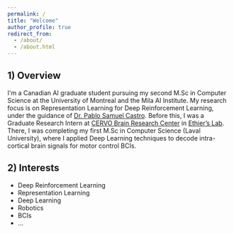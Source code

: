 ```yaml
---
permalink: /
title: "Welcome"
author_profile: true
redirect_from: 
  - /about/
  - /about.html
---
```


## 1) Overview 

I'm a Canadian AI graduate student pursuing my second M.Sc in Computer Science at the University of Montreal and the Mila AI Institute. My research focus is on Representation Learning for Deep Reinforcement Learning, under the guidance of [Dr. Pablo Samuel Castro](https://mila.quebec/en/person/pablo-samuel-castro/). Before this, I was a Graduate Research Intern at [CERVO Brain Research Center](https://cervo.ulaval.ca/en) in [Ethier’s Lab](https://scholar.google.ca/citations?user=9CzYcbAAAAAJ&hl=en). There, I was completing my first M.Sc in Computer Science (Laval University), where I applied Deep Learning techniques to decode intra-cortical brain signals for motor control BCIs. 

 


## 2) Interests 

- Deep Reinforcement Learning
- Representation Learning
- Deep Learning
- Robotics
- BCIs
- ...


